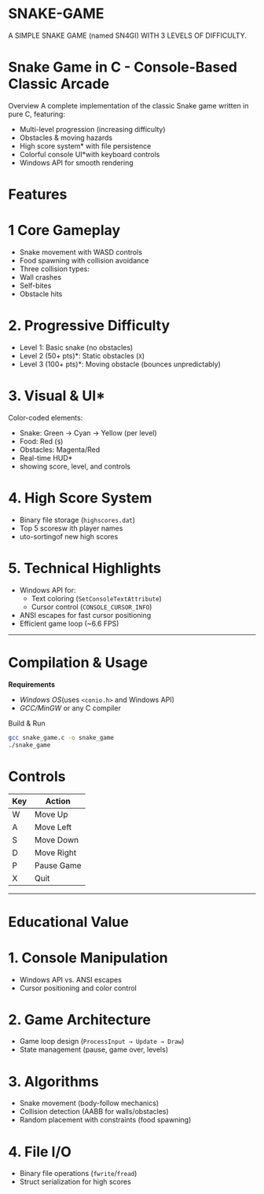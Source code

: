 # SNAKE-GAME
A SIMPLE SNAKE GAME (named SN4GI) WITH 3 LEVELS OF DIFFICULTY.
# Snake Game in C - Console-Based Classic Arcade

Overview
A complete implementation of the classic Snake game written in pure C, featuring:  
- Multi-level progression (increasing difficulty)  
- Obstacles & moving hazards
- High score system* with file persistence  
- Colorful console UI*with keyboard controls  
- Windows API for smooth rendering  

# Features
 # 1 Core Gameplay
- Snake movement with WASD controls  
-  Food spawning with collision avoidance  
-  Three collision types:  
  - Wall crashes  
  - Self-bites  
  - Obstacle hits  

 # 2. Progressive Difficulty 
- Level 1: Basic snake (no obstacles)  
- Level 2 (50+ pts)*: Static obstacles (`X`)  
- Level 3 (100+ pts)*: Moving obstacle (bounces unpredictably)  

# 3. Visual & UI* 
Color-coded elements:  
  - Snake: Green → Cyan → Yellow (per level)  
  - Food: Red (`$`)  
  - Obstacles: Magenta/Red  
-  Real-time HUD*
-  showing score, level, and controls  

# 4. High Score System
- Binary file storage (`highscores.dat`)  
- Top 5 scoresw ith player names  
- uto-sortingof new high scores  

# 5. Technical Highlights
- Windows API for:  
  - Text coloring (`SetConsoleTextAttribute`)  
  - Cursor control (`CONSOLE_CURSOR_INFO`)  
- ANSI escapes for fast cursor positioning  
- Efficient game loop (~6.6 FPS)  

---

#  Compilation & Usage

 **Requirements**  
- *Windows OS*(uses `<conio.h>` and Windows API)  
- *GCC/MinGW* or any C compiler  

Build & Run
```bash
gcc snake_game.c -o snake_game
./snake_game
```
# Controls 
| Key | Action |  
|-----|--------|  
| W| Move Up |  
| A | Move Left |  
| S | Move Down |  
| D | Move Right |  
| P | Pause Game |  
| X | Quit |  

---

# Educational Value 


# 1. Console Manipulation
   - Windows API vs. ANSI escapes  
   - Cursor positioning and color control  

# 2. Game Architecture
   - Game loop design (`ProcessInput → Update → Draw`)  
   - State management (pause, game over, levels)  

# 3. Algorithms
   - Snake movement (body-follow mechanics)  
   - Collision detection (AABB for walls/obstacles)  
   - Random placement with constraints (food spawning)  

# 4. File I/O
   - Binary file operations (`fwrite`/`fread`)  
   - Struct serialization for high scores  



